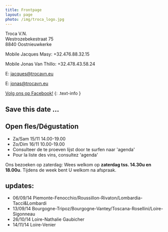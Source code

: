 ```yaml
---
title: Frontpage 
layout: page
photo: /img/troca_logo.jpg
---
```

Troca V.N.  
Westrozebekestraat 75  
8840 Oostnieuwkerke

Mobile Jacques Masy: +32.476.88.32.15
 
Mobile Jonas Van Thillo: +32.478.43.58.24
 
E: jacques@trocavn.eu

E: jonas@trocavn.eu

[Volg ons op Facebook!](http://www.facebook.be/TrocaVinsNaturels)
{: .text-info }



Save this date ... 
------------------

Open fles/Dégustation 
--------------------------- 
* Za/Sam 15/11 14.00-19.00   
* Zo/Dim 16/11 10.00-19.00 
* Consulteer de te proeven lijst door te surfen naar 'agenda'
* Pour la liste des vins, consultez 'agenda' 

Ons bezoeken op zaterdag:   Wees welkom op **zaterdag tss. 14.30u en 18.00u**.   Tijdens de week bent U welkom na afspraak.

updates:
--------
* 06/09/14 Piemonte-Fenocchio/Roussillon-Rivaton/Lombardia-Tacci&Lombardi
* 13/09/14 Bourgogne-Tripoz/Bourgogne-Vantey/Toscana-Rosellini/Loire-Sigonneau
* 26/10/14 Loire-Nathalie Gaubicher
* 14/11/14 Loire-Venier




